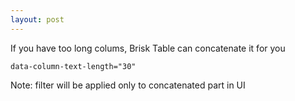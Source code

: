 ```yaml
---
layout: post
---
```

If you have too long colums, Brisk Table can concatenate it for you

```
data-column-text-length="30"
```

Note: filter will be applied only to concatenated part in UI
